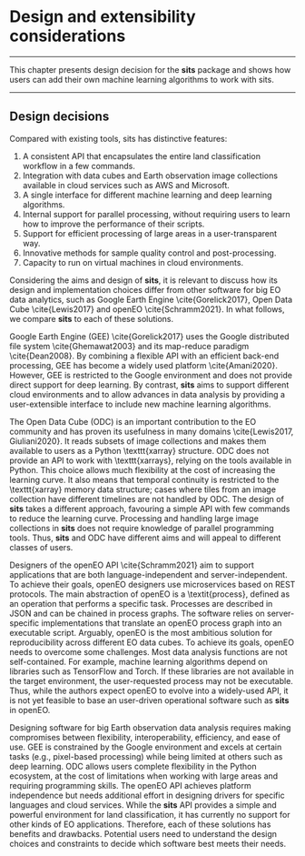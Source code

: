 # Design and extensibility considerations

---

This chapter presents design decision for the **sits** package and shows how users can add their own machine learning algorithms to work with sits.

---



## Design decisions

Compared with existing tools, sits has distinctive features:

1. A consistent API that encapsulates the entire land classification workflow in a few commands.
2. Integration with data cubes and Earth observation image collections available in cloud services such as AWS and Microsoft.
3. A single interface for different machine learning and deep learning algorithms.
4. Internal support for parallel processing, without requiring users to learn how to improve the performance of their scripts.
5. Support for efficient processing of large areas in a user-transparent way.
6. Innovative methods for sample quality control and post-processing.
7. Capacity to run on virtual machines in cloud environments.

Considering the aims and design of **sits**, it is relevant to discuss how its design and implementation choices differ from other software for big EO data analytics, such as Google Earth Engine \cite{Gorelick2017}, Open Data Cube \cite{Lewis2017} and openEO \cite{Schramm2021}. In what follows, we compare **sits** to each of these solutions.

Google Earth Engine (GEE) \cite{Gorelick2017} uses the Google distributed file system \cite{Ghemawat2003} and its map-reduce paradigm \cite{Dean2008}. By combining a flexible API with an efficient back-end processing, GEE has become a widely used platform \cite{Amani2020}. However, GEE is restricted to the Google environment and does not provide direct support for deep learning. By contrast, **sits** aims to support different cloud environments and to allow advances in data analysis by providing a user-extensible interface to include new machine learning algorithms.

The Open Data Cube (ODC) is an important contribution to the EO community and has proven its usefulness in many domains \cite{Lewis2017, Giuliani2020}. It reads subsets of image collections and makes them available to users as a Python \texttt{xarray} structure. ODC does not provide an API to work with \texttt{xarrays}, relying on the tools available in Python. This choice allows much flexibility at the cost of increasing the learning curve. It also means that temporal continuity is restricted to the \texttt{xarray} memory data structure; cases where tiles from an image collection have different timelines are not handled by ODC. The design of **sits** takes a different approach, favouring a simple API with few commands to reduce the learning curve. Processing and handling large image collections in **sits** does not require knowledge of parallel programming tools. Thus, **sits** and ODC have different aims and will appeal to different classes of users. 

Designers of the openEO API \cite{Schramm2021} aim to support applications that are both language-independent and server-independent. To achieve their goals, openEO designers use microservices based on REST protocols. The main abstraction of openEO is a \textit{process}, defined as an operation that performs a specific task. Processes are described in JSON and can be chained in process graphs. The software relies on server-specific implementations that translate an openEO process graph into an executable script. Arguably, openEO is the most ambitious solution for reproducibility across different EO data cubes. To achieve its goals, openEO needs to overcome some challenges. Most data analysis functions are not self-contained. For example, machine learning algorithms depend on libraries such as TensorFlow and Torch. If these libraries are not available in the target environment, the user-requested process may not be executable. Thus, while the authors expect openEO to evolve into a widely-used API, it is not yet feasible to base an user-driven operational software such as **sits** in openEO. 

Designing software for big Earth observation data analysis requires making compromises between flexibility, interoperability, efficiency, and ease of use. GEE is constrained by the Google environment and excels at certain tasks (e.g., pixel-based processing) while being limited at others such as deep learning. ODC allows users complete flexibility in the Python ecosystem, at the cost of limitations when working with large areas and requiring programming skills. The openEO API achieves platform independence but needs additional effort in designing drivers for specific languages and cloud services. While the **sits** API provides a simple and powerful environment for land classification, it has currently no support for other kinds of EO applications. Therefore, each of these solutions has benefits and drawbacks. Potential users need to understand the design choices and constraints to decide which software best meets their needs.
